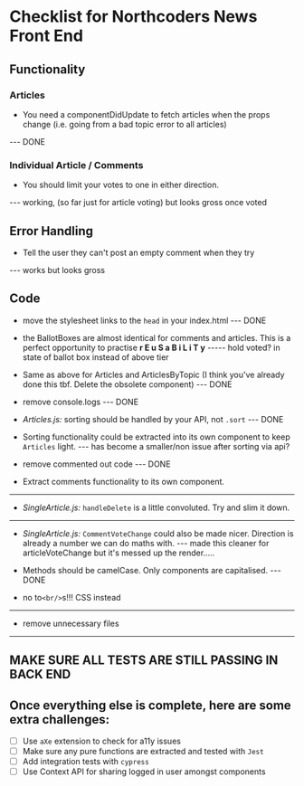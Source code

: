 # Checklist for Northcoders News Front End

## Functionality

### Articles

* You need a componentDidUpdate to fetch articles when the props change (i.e. going from a bad topic error to all articles)

--- DONE

### Individual Article / Comments

* You should limit your votes to one in either direction.

--- working, (so far just for article voting) but looks gross once voted

## Error Handling

* Tell the user they can't post an empty comment when they try

--- works but looks gross

## Code

* move the stylesheet links to the `head` in your index.html
--- DONE

* the BallotBoxes are almost identical for comments and articles. This is a perfect opportunity to practise **r E u S a B i L i T y**
----- hold voted? in state of ballot box instead of above tier

* Same as above for Articles and ArticlesByTopic (I think you've already done this tbf. Delete the obsolete component)
--- DONE

* remove console.logs
--- DONE

* *Articles.js:* sorting should be handled by your API, not `.sort`
--- DONE

* Sorting functionality could be extracted into its own component to keep `Articles` light.
--- has become a smaller/non issue after sorting via api?

* remove commented out code
--- DONE

*  Extract comments functionality to its own component.
--- 

* *SingleArticle.js:* `handleDelete` is a little convoluted. Try and slim it down.
--- 

* *SingleArticle.js:* `CommentVoteChange` could also be made nicer. Direction is already a number we can do maths with.
--- made this cleaner for articleVoteChange but it's messed up the render.....

* Methods should be camelCase. Only components are capitalised.
--- DONE

* no to`<br/>`s!!! CSS instead
--- 

* remove unnecessary files
--- 

## MAKE SURE ALL TESTS ARE STILL PASSING IN BACK END

## Once everything else is complete, here are some extra challenges:

- [ ] Use `aXe` extension to check for a11y issues
- [ ] Make sure any pure functions are extracted and tested with `Jest`
- [ ] Add integration tests with `cypress`
- [ ] Use Context API for sharing logged in user amongst components